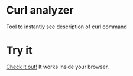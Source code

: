 # Curl analyzer
Tool to instantly see description of curl command

# Try it

[Check it out!](https://vkostenko.github.io/curl/) It works inside your browser.